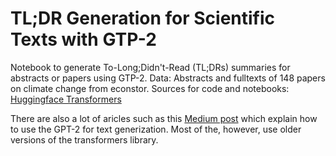 # TL;DR Generation for Scientific Texts with GTP-2
Notebook to generate To-Long;Didn't-Read (TL;DRs) summaries for abstracts or papers using GTP-2. 
Data: Abstracts and fulltexts of 148 papers on climate change from econstor.
Sources for code and notebooks:  
[Huggingface Transformers](https://github.com/huggingface/transformers)

There are also a lot of aricles such as this [Medium post](https://towardsdatascience.com/fine-tuning-gpt2-for-text-generation-using-pytorch-2ee61a4f1ba7) which explain how to use the GPT-2 for text generization. Most of the, however, use older versions of the transformers library.
